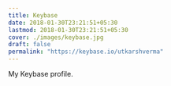 ```yaml
---
title: Keybase
date: 2018-01-30T23:21:51+05:30
lastmod: 2018-01-30T23:21:51+05:30
cover: ./images/keybase.jpg
draft: false
permalink: "https://keybase.io/utkarshverma"
---
```


My Keybase profile.

<!--more-->
